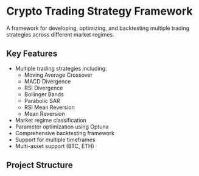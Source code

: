 # Crypto Trading Strategy Framework

A framework for developing, optimizing, and backtesting multiple trading strategies across different market regimes.

## Key Features

- Multiple trading strategies including:
  - Moving Average Crossover
  - MACD Divergence
  - RSI Divergence
  - Bollinger Bands
  - Parabolic SAR
  - RSI Mean Reversion
  - Mean Reversion
- Market regime classification
- Parameter optimization using Optuna
- Comprehensive backtesting framework
- Support for multiple timeframes
- Multi-asset support (BTC, ETH)

## Project Structure